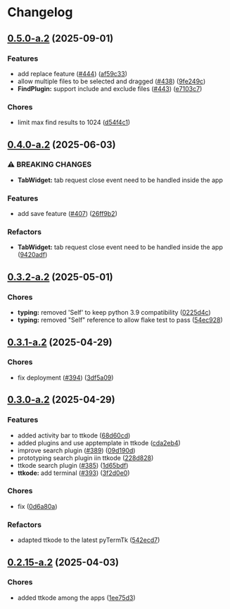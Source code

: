 # Changelog

## [0.5.0-a.2](https://github.com/ceccopierangiolieugenio/pyTermTk/compare/ttkode-v0.4.0-a.2...ttkode-v0.5.0-a.2) (2025-09-01)


### Features

* add replace feature ([#444](https://github.com/ceccopierangiolieugenio/pyTermTk/issues/444)) ([af59c33](https://github.com/ceccopierangiolieugenio/pyTermTk/commit/af59c3391f0899db3a8445cf3d38a9612124ff32))
* allow multiple files to be selected and dragged ([#438](https://github.com/ceccopierangiolieugenio/pyTermTk/issues/438)) ([9fe249c](https://github.com/ceccopierangiolieugenio/pyTermTk/commit/9fe249c0d24b46a4fd8381c7032f408581e7f5c5))
* **FindPlugin:** support include and exclude files ([#443](https://github.com/ceccopierangiolieugenio/pyTermTk/issues/443)) ([e7103c7](https://github.com/ceccopierangiolieugenio/pyTermTk/commit/e7103c7b61850d44eda54aeb434a51a465151d32))


### Chores

* limit max find results to 1024 ([d54f4c1](https://github.com/ceccopierangiolieugenio/pyTermTk/commit/d54f4c1e2e0475d12c02805c9b94d4e35b1e0bd7))

## [0.4.0-a.2](https://github.com/ceccopierangiolieugenio/pyTermTk/compare/ttkode-v0.3.2-a.2...ttkode-v0.4.0-a.2) (2025-06-03)


### ⚠ BREAKING CHANGES

* **TabWidget:** tab request close  event need to be handled inside the app

### Features

* add save feature ([#407](https://github.com/ceccopierangiolieugenio/pyTermTk/issues/407)) ([26ff9b2](https://github.com/ceccopierangiolieugenio/pyTermTk/commit/26ff9b2f0a81bddadeb6849d5d560ae67406f973))


### Refactors

* **TabWidget:** tab request close  event need to be handled inside the app ([9420adf](https://github.com/ceccopierangiolieugenio/pyTermTk/commit/9420adf68e2184482cd71266f280c560ea911f45))

## [0.3.2-a.2](https://github.com/ceccopierangiolieugenio/pyTermTk/compare/ttkode-v0.3.1-a.2...ttkode-v0.3.2-a.2) (2025-05-01)


### Chores

* **typing:** removed 'Self' to keep python 3.9 compatibility ([0225d4c](https://github.com/ceccopierangiolieugenio/pyTermTk/commit/0225d4c19ffee21c243fc0c8bfdfe7e7954ffce2))
* **typing:** removed "Self" reference to allow flake test to pass ([54ec928](https://github.com/ceccopierangiolieugenio/pyTermTk/commit/54ec928496fa2e2ff98f13941ed111d520dc8017))

## [0.3.1-a.2](https://github.com/ceccopierangiolieugenio/pyTermTk/compare/ttkode-v0.3.0-a.2...ttkode-v0.3.1-a.2) (2025-04-29)


### Chores

* fix deployment ([#394](https://github.com/ceccopierangiolieugenio/pyTermTk/issues/394)) ([3df5a09](https://github.com/ceccopierangiolieugenio/pyTermTk/commit/3df5a092a326e1394c1db2d276d8e6e0a6407085))

## [0.3.0-a.2](https://github.com/ceccopierangiolieugenio/pyTermTk/compare/ttkode-v0.2.15-a.2...ttkode-v0.3.0-a.2) (2025-04-29)


### Features

* added activity bar to ttkode ([68d60cd](https://github.com/ceccopierangiolieugenio/pyTermTk/commit/68d60cd8da1f2fb46eb06fa84e772512f92c7e29))
* added plugins and use apptemplate in ttkode ([cda2eb4](https://github.com/ceccopierangiolieugenio/pyTermTk/commit/cda2eb45c560f35d2b4ec798600509c6eaea67a0))
* improve search plugin ([#389](https://github.com/ceccopierangiolieugenio/pyTermTk/issues/389)) ([09d190d](https://github.com/ceccopierangiolieugenio/pyTermTk/commit/09d190d5c1a6879fb4e8fd14fd48d1ed9edd4878))
* prototyping search plugin iin ttkode ([228d828](https://github.com/ceccopierangiolieugenio/pyTermTk/commit/228d8288716cf5286555eb3a5b9ff63d72e8487b))
* ttkode search plugin ([#385](https://github.com/ceccopierangiolieugenio/pyTermTk/issues/385)) ([1d65bdf](https://github.com/ceccopierangiolieugenio/pyTermTk/commit/1d65bdfdfdf522936976bdb920f2ec77ba241ded))
* **ttkode:** add terminal ([#393](https://github.com/ceccopierangiolieugenio/pyTermTk/issues/393)) ([3f2d0e0](https://github.com/ceccopierangiolieugenio/pyTermTk/commit/3f2d0e08500990b28da01b14c8c82fec3205951b))


### Chores

* fix ([0d6a80a](https://github.com/ceccopierangiolieugenio/pyTermTk/commit/0d6a80a6e2493b2d37722a575f19d9066cf9e35f))


### Refactors

* adapted ttkode to the latest pyTermTk ([542ecd7](https://github.com/ceccopierangiolieugenio/pyTermTk/commit/542ecd7f7798b10bca29a7e856e85aa91bb3bc74))

## [0.2.15-a.2](https://github.com/ceccopierangiolieugenio/pyTermTk/compare/ttkode-v0.2.14-a.2...ttkode-v0.2.15-a.2) (2025-04-03)


### Chores

* added ttkode among the apps ([1ee75d3](https://github.com/ceccopierangiolieugenio/pyTermTk/commit/1ee75d3799b62a7e3ddb3a9037d6d6c186b384cf))
